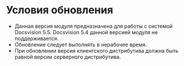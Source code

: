# Условия обновления

- Данная версия модуля предназначена для работы с системой Docsvision 5.5. Docsvision 5.4 данной версией модуля не поддерживается.
- Обновление следует выполнять в нерабочее время.
- При обновлении версия клиентского дистрибутива должна быть равной версии серверного дистрибутива.